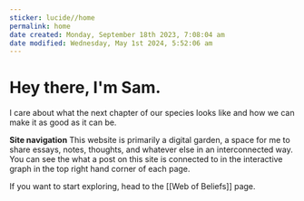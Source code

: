 ```yaml
---
sticker: lucide//home
permalink: home
date created: Monday, September 18th 2023, 7:08:04 am
date modified: Wednesday, May 1st 2024, 5:52:06 am
---
```

# Hey there, I'm Sam. 

I care about what the next chapter of our species looks like and how we can make it as good as it can be. 

**Site navigation**
This website is primarily a digital garden, a space for me to share essays, notes, thoughts, and whatever else in an interconnected way. You can see the what a post on this site is connected to in the interactive graph in the top right hand corner of each page. 


If you want to start exploring, head to the [[Web of Beliefs]] page.

~~~The first is [Global Citizens United](https://citizensunited.global/), a nascent movement to unite global citizens around the world and create a digital country (AKA network state) that anyone can join. The aim is to use it as a vehicle to address the variety of crises that we face and create a new model for our world, transcending the existing international system and continuing our species' trajectory of coalescence. The second, in loose collaboration with others scattered across the internet, is beginning to identify, map out, and articulate the values, ideals, philosophies, ethics, perspectives, stories — in a sense, ways of seeing and being individually and collectively — that will animate and guide our emerging global society, providing moral foundations that are _entirely consistent with the best science we have to date._ In many ways it's the reconciliation of Science and Religion and probably the biggest moral revolution in thousands of years.~~~ 




